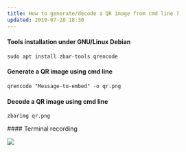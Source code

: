 ```yaml
---
title: How to generate/decode a QR image from cmd line ?
updated: 2019-07-28 18:30
---
```


#### Tools installation under GNU/Linux Debian

```
sudo apt install zbar-tools qrencode
```

#### Generate a QR image using cmd line

```
qrencode "Message-to-embed" -o qr.png
```

#### Decode a QR image using cmd line

```
zbarimg qr.png
```

#### Terminal recording

<a href="https://asciinema.org/a/H4QUaFZ7eLvCQ0NzccxvsTf6h" target="_blank"><img src="https://asciinema.org/a/H4QUaFZ7eLvCQ0NzccxvsTf6h.svg" /></a>
